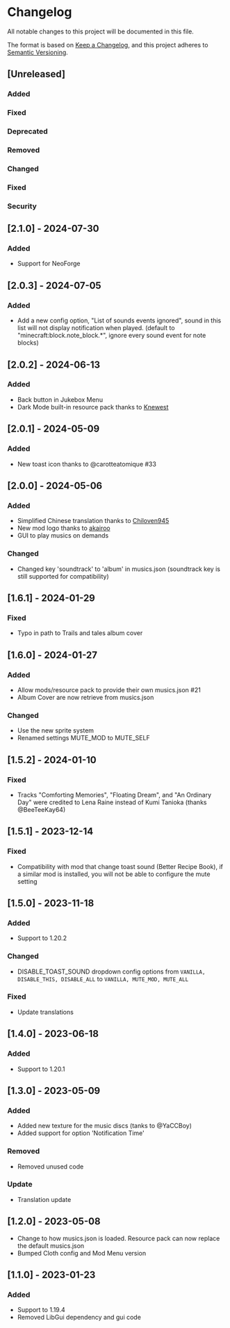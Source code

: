 # Changelog

All notable changes to this project will be documented in this file.

The format is based on [Keep a Changelog](https://keepachangelog.com/en/1.0.0/),
and this project adheres to [Semantic Versioning](https://semver.org/spec/v2.0.0.html).

## [Unreleased]

### Added

### Fixed

### Deprecated

### Removed

### Changed

### Fixed

### Security

## [2.1.0] - 2024-07-30

### Added

- Support for NeoForge

## [2.0.3] - 2024-07-05

### Added

- Add a new config option, "List of sounds events ignored", sound in this list will not display notification when
  played. (default to "minecraft:block.note_block.*", ignore every sound event for note blocks)

## [2.0.2] - 2024-06-13

### Added

- Back button in Jukebox Menu
- Dark Mode built-in resource pack thanks to [Knewest](https://github.com/Knewest)

## [2.0.1] - 2024-05-09

### Added

- New toast icon thanks to @carotteatomique #33

## [2.0.0] - 2024-05-06

### Added

- Simplified Chinese translation thanks to [Chiloven945](https://github.com/Chiloven945)
- New mod logo thanks to [akairoo](https://dribbble.com/akairoo)
- GUI to play musics on demands

### Changed

- Changed key 'soundtrack' to 'album' in musics.json (soundtrack key is still supported for compatibility)

## [1.6.1] - 2024-01-29

### Fixed

- Typo in path to Trails and tales album cover

## [1.6.0] - 2024-01-27

### Added

- Allow mods/resource pack to provide their own musics.json #21
- Album Cover are now retrieve from musics.json

### Changed

- Use the new sprite system
- Renamed settings MUTE_MOD to MUTE_SELF

## [1.5.2] - 2024-01-10

### Fixed

- Tracks "Comforting Memories", "Floating Dream", and "An Ordinary Day" were credited to Lena Raine instead of Kumi
  Tanioka (thanks @BeeTeeKay64)

## [1.5.1] - 2023-12-14

### Fixed

- Compatibility with mod that change toast sound (Better Recipe Book), if a similar mod is installed, you will not be
  able to configure the mute setting

## [1.5.0] - 2023-11-18

### Added

- Support to 1.20.2

### Changed

- DISABLE_TOAST_SOUND dropdown config options from `VANILLA, DISABLE_THIS, DISABLE_ALL` to `VANILLA, MUTE_MOD, MUTE_ALL`

### Fixed

- Update translations

## [1.4.0] - 2023-06-18

### Added

- Support to 1.20.1

## [1.3.0] - 2023-05-09

### Added

- Added new texture for the music discs (tanks to @YaCCBoy)
- Added support for option 'Notification Time'

### Removed

- Removed unused code

### Update

- Translation update

## [1.2.0] - 2023-05-08

- Change to how musics.json is loaded. Resource pack can now replace the default musics.json
- Bumped Cloth config and Mod Menu version

## [1.1.0] - 2023-01-23

### Added

- Support to 1.19.4
- Removed LibGui dependency and gui code